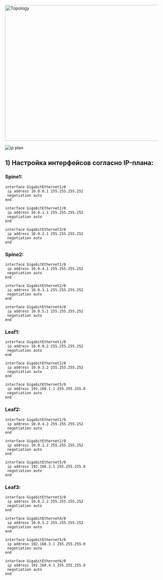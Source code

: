 
<img width="878" height="447" alt="Topology" src="https://github.com/user-attachments/assets/e5343781-8475-48ac-822b-f7f8626f7776" />


![ip plan](https://github.com/user-attachments/assets/159fdeb7-0d0f-48fb-810d-d1845e5c4b42)

## 1) Настройка интерфейсов согласно IP-плана:

### Spine1:

```
interface GigabitEthernet1/0
 ip address 10.0.0.1 255.255.255.252
 negotiation auto
end

interface GigabitEthernet2/0
 ip address 10.0.1.1 255.255.255.252
 negotiation auto
end

interface GigabitEthernet3/0
 ip address 10.0.2.1 255.255.255.252
 negotiation auto
end
```

### Spine2:

```
interface GigabitEthernet1/0
 ip address 10.0.4.1 255.255.255.252
 negotiation auto
end

interface GigabitEthernet2/0
 ip address 10.0.3.1 255.255.255.252
 negotiation auto
end

interface GigabitEthernet4/0
 ip address 10.0.5.1 255.255.255.252
 negotiation auto
end
```

### Leaf1:

```
interface GigabitEthernet1/0
 ip address 10.0.0.2 255.255.255.252
 negotiation auto
end

interface GigabitEthernet2/0
 ip address 10.0.3.2 255.255.255.252
 negotiation auto
end

interface GigabitEthernet5/0
 ip address 192.168.1.1 255.255.255.0
 negotiation auto
end
```

### Leaf2:

```
interface GigabitEthernet1/0
 ip address 10.0.4.2 255.255.255.252
 negotiation auto
end

interface GigabitEthernet2/0
 ip address 10.0.1.2 255.255.255.252
 negotiation auto
end

interface GigabitEthernet5/0
 ip address 192.168.2.1 255.255.255.0
 negotiation auto
end
```

### Leaf3:

```
interface GigabitEthernet3/0
 ip address 10.0.2.2 255.255.255.252
 negotiation auto
end

interface GigabitEthernet4/0
 ip address 10.0.5.2 255.255.255.252
 negotiation auto
end

interface GigabitEthernet5/0
 ip address 192.168.3.1 255.255.255.0
 negotiation auto
end

interface GigabitEthernet6/0
 ip address 192.168.4.1 255.255.255.0
 negotiation auto
end
```

